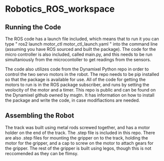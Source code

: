 # Robotics_ROS_workspace

## Running the Code

The ROS code has a launch file included, which means that to run it you can type " ros2 launch motor_ctl motor_ctl_launch.yaml " into the command line (assuming you have ROS sourced and built the package). The code for the micro controller is also included, called main.py, and this needs to be run simultaniously from the microcontoller to get readings from the sensors. 

The code also utilizes code from the Dynamixel Python repo in order to control the two servo motors in the robot. The repo needs to be pip installed so that the package is available for use. All of the code for getting the motors to run is in the ROS package subscriber, and runs by setting the veolocity of the motor and a timer. This repo is public and can be found on the Dynamixel github owned by msgtn. It has information on how to install the package and write the code, in case modifiactions are needed.

## Assembling the Robot

The track was built using metal rods screwed together, and has a motor holder on the end of the track. The .step file is included in this repo. There are also .step files for mounting the gripper on to the track, holding the motor for the gripper, and a cap to screw on the motor to attach gears for the gripper. The rest of the gripper is built using legos, though this is not reccomended as they can be flimsy. 
